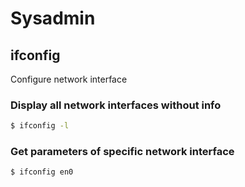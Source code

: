 # Sysadmin
## ifconfig
Configure network interface
### Display all network interfaces without info
```bash
$ ifconfig -l
```
### Get parameters of specific network interface
```bash
$ ifconfig en0 
```
```
```
###
<!--stackedit_data:
eyJoaXN0b3J5IjpbMTg2MDI4MjA3N119
-->